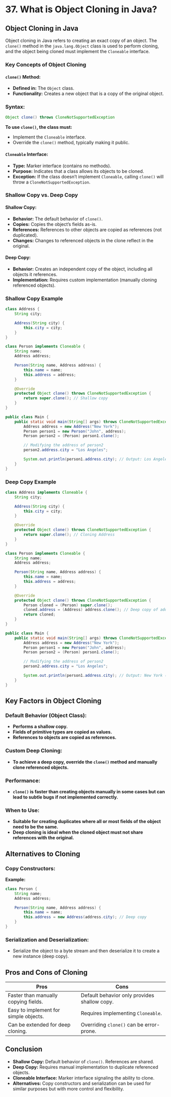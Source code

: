 # 37. What is Object Cloning in Java?

## Object Cloning in Java

Object cloning in Java refers to creating an exact copy of an object. The `clone()` method in the `java.lang.Object` class is used to perform cloning, and the object being cloned must implement the `Cloneable` interface.

### Key Concepts of Object Cloning

#### `clone()` Method:
- **Defined in:** The `Object` class.
- **Functionality:** Creates a new object that is a copy of the original object.

### Syntax:
```java
Object clone() throws CloneNotSupportedException
```
**To use `clone()`, the class must:**
- Implement the `Cloneable` interface.
- Override the `clone()` method, typically making it public.

#### `Cloneable` Interface:
- **Type:** Marker interface (contains no methods).
- **Purpose:** Indicates that a class allows its objects to be cloned.
- **Exception:** If the class doesn’t implement `Cloneable`, calling `clone()` will throw a `CloneNotSupportedException`.

### Shallow Copy vs. Deep Copy

#### Shallow Copy:
- **Behavior:** The default behavior of `clone()`.
- **Copies:** Copies the object’s fields as-is.
- **References:** References to other objects are copied as references (not duplicated).
- **Changes:** Changes to referenced objects in the clone reflect in the original.

#### Deep Copy:
- **Behavior:** Creates an independent copy of the object, including all objects it references.
- **Implementation:** Requires custom implementation (manually cloning referenced objects).

### Shallow Copy Example

```java
class Address {
    String city;

    Address(String city) {
        this.city = city;
    }
}

class Person implements Cloneable {
    String name;
    Address address;

    Person(String name, Address address) {
        this.name = name;
        this.address = address;
    }

    @Override
    protected Object clone() throws CloneNotSupportedException {
        return super.clone(); // Shallow copy
    }
}

public class Main {
    public static void main(String[] args) throws CloneNotSupportedException {
        Address address = new Address("New York");
        Person person1 = new Person("John", address);
        Person person2 = (Person) person1.clone();

        // Modifying the address of person2
        person2.address.city = "Los Angeles";

        System.out.println(person1.address.city); // Output: Los Angeles (shared reference)
    }
}
```
### Deep Copy Example
```java
class Address implements Cloneable {
    String city;

    Address(String city) {
        this.city = city;
    }

    @Override
    protected Object clone() throws CloneNotSupportedException {
        return super.clone(); // Cloning Address
    }
}

class Person implements Cloneable {
    String name;
    Address address;

    Person(String name, Address address) {
        this.name = name;
        this.address = address;
    }

    @Override
    protected Object clone() throws CloneNotSupportedException {
        Person cloned = (Person) super.clone();
        cloned.address = (Address) address.clone(); // Deep copy of address
        return cloned;
    }
}

public class Main {
    public static void main(String[] args) throws CloneNotSupportedException {
        Address address = new Address("New York");
        Person person1 = new Person("John", address);
        Person person2 = (Person) person1.clone();

        // Modifying the address of person2
        person2.address.city = "Los Angeles";

        System.out.println(person1.address.city); // Output: New York (independent copy)
    }
}
```
## Key Factors in Object Cloning

### Default Behavior (Object Class):
- **Performs a shallow copy.**
- **Fields of primitive types are copied as values.**
- **References to objects are copied as references.**

### Custom Deep Cloning:
- **To achieve a deep copy, override the `clone()` method and manually clone referenced objects.**

### Performance:
- **`clone()` is faster than creating objects manually in some cases but can lead to subtle bugs if not implemented correctly.**

### When to Use:
- **Suitable for creating duplicates where all or most fields of the object need to be the same.**
- **Deep cloning is ideal when the cloned object must not share references with the original.**

## Alternatives to Cloning

### Copy Constructors:

**Example:**
```java
class Person {
    String name;
    Address address;

    Person(String name, Address address) {
        this.name = name;
        this.address = new Address(address.city); // Deep copy
    }
}
```
### Serialization and Deserialization:
- Serialize the object to a byte stream and then deserialize it to create a new instance (deep copy).

## Pros and Cons of Cloning

| **Pros**                                  | **Cons**                                      |
|-------------------------------------------|-----------------------------------------------|
| Faster than manually copying fields.      | Default behavior only provides shallow copy.  |
| Easy to implement for simple objects.     | Requires implementing `Cloneable`.            |
| Can be extended for deep cloning.         | Overriding `clone()` can be error-prone.      |

## Conclusion

- **Shallow Copy:** Default behavior of `clone()`. References are shared.
- **Deep Copy:** Requires manual implementation to duplicate referenced objects.
- **Cloneable Interface:** Marker interface signaling the ability to clone.
- **Alternatives:** Copy constructors and serialization can be used for similar purposes but with more control and flexibility.

